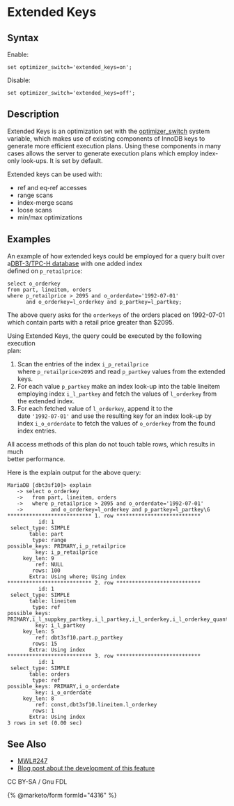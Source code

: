 # Extended Keys

## Syntax

Enable:

```
set optimizer_switch='extended_keys=on';
```

Disable:

```
set optimizer_switch='extended_keys=off';
```

## Description

Extended Keys is an optimization set with the [optimizer\_switch](../../../ha-and-performance/optimization-and-tuning/system-variables/server-system-variables.md#optimizer_switch) system variable, which makes use of existing components of InnoDB keys to generate more efficient execution plans. Using these components in many cases allows the server to generate execution plans which employ index-only look-ups. It is set by default.

Extended keys can be used with:

* ref and eq-ref accesses
* range scans
* index-merge scans
* loose scans
* min/max optimizations

## Examples

An example of how extended keys could be employed for a query built over a[DBT-3/TPC-H database](https://www.tpc.org/tpch/specs.asp) with one added index\
defined on `p_retailprice`:

```
select o_orderkey
from part, lineitem, orders
where p_retailprice > 2095 and o_orderdate='1992-07-01'
      and o_orderkey=l_orderkey and p_partkey=l_partkey;
```

The above query asks for the `orderkeys` of the orders placed on 1992-07-01\
which contain parts with a retail price greater than $2095.

Using Extended Keys, the query could be executed by the following execution\
plan:

1. Scan the entries of the index `i_p_retailprice`\
   where `p_retailprice>2095` and read `p_partkey` values from the extended\
   keys.
2. For each value `p_partkey` make an index look-up into the table lineitem\
   employing index `i_l_partkey` and fetch the values of `l_orderkey` from\
   the extended index.
3. For each fetched value of `l_orderkey`, append it to the\
   date `'1992-07-01'` and use the resulting key for an index look-up by\
   index `i_o_orderdate` to fetch the values of `o_orderkey` from the found\
   index entries.

All access methods of this plan do not touch table rows, which results in much\
better performance.

Here is the explain output for the above query:

```
MariaDB [dbt3sf10]> explain
   -> select o_orderkey
   ->   from part, lineitem, orders
   ->   where p_retailprice > 2095 and o_orderdate='1992-07-01'
   ->         and o_orderkey=l_orderkey and p_partkey=l_partkey\G
*************************** 1. row ***************************
          id: 1
 select_type: SIMPLE
       table: part
        type: range
possible_keys: PRIMARY,i_p_retailprice
         key: i_p_retailprice
     key_len: 9
         ref: NULL
        rows: 100
       Extra: Using where; Using index
*************************** 2. row ***************************
          id: 1
 select_type: SIMPLE
       table: lineitem
        type: ref
possible_keys: PRIMARY,i_l_suppkey_partkey,i_l_partkey,i_l_orderkey,i_l_orderkey_quantity
         key: i_l_partkey
     key_len: 5
         ref: dbt3sf10.part.p_partkey
        rows: 15
       Extra: Using index
*************************** 3. row ***************************
          id: 1
 select_type: SIMPLE
       table: orders
        type: ref
possible_keys: PRIMARY,i_o_orderdate
         key: i_o_orderdate
     key_len: 8
         ref: const,dbt3sf10.lineitem.l_orderkey
        rows: 1
       Extra: Using index
3 rows in set (0.00 sec)
```

## See Also

* [MWL#247](https://askmonty.org/worklog/?tid=247)
* [Blog post about the development of this feature](https://igors-notes.blogspot.com/2011/12/3-way-join-that-touches-only-indexes.html)

CC BY-SA / Gnu FDL

{% @marketo/form formId="4316" %}
